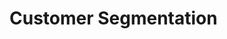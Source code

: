 # Customer Segmentation

<a href="https://github.com/MimismPS/BADS7105-CRM-Analytics/blob/main/Assignment%2002%20-%20Customer%20Segmentation/Customer%20Segmentation.ipynb" >

